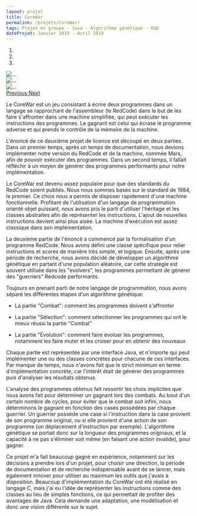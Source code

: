 ```yaml
---
layout: projet
title: CoreWar
permalink: /projets/CoreWar/
tags: Projet en groupe - Java - Algorithme génétique - R&D
dateProjet: Janvier 2019 - Avril 2019
---
```


<div id="carouselExampleControls" class="carousel slide mb-3" data-ride="carousel">
<ol class="carousel-indicators">
    <li data-target="#carouselExampleControls" data-slide-to="0" class="active"></li>
    <li data-target="#carouselExampleControls" data-slide-to="1"></li>
    <li data-target="#carouselExampleControls" data-slide-to="2"></li>
  </ol>
  <div class="carousel-inner">
    <div class="carousel-item active">
        <img src="{{ site.baseurl}}/assets/images/placeholder-image.png" class="d-block w-100 img-thumbnail" alt="...">
    </div>
    <div class="carousel-item">
      <img src="{{ site.baseurl}}/assets/images/placeholder-image2.png" class="d-block w-100 img-thumbnail" alt="...">
    </div>
    <div class="carousel-item">
      <img src="{{ site.baseurl}}/assets/images/placeholder-image3.png" class="d-block w-100 img-thumbnail" alt="...">
    </div>
  </div>
  <a class="carousel-control-prev" href="#carouselExampleControls" role="button" data-slide="prev">
    <span class="carousel-control-prev-icon" aria-hidden="true"></span>
    <span class="sr-only">Previous</span>
  </a>
  <a class="carousel-control-next" href="#carouselExampleControls" role="button" data-slide="next">
    <span class="carousel-control-next-icon" aria-hidden="true"></span>
    <span class="sr-only">Next</span>
  </a>
</div>

Le CoreWar est un jeu consistant à écrire deux programmes dans un langage se rapprochant de l'assembleur (le RedCode) dans le but de les faire s'affronter dans une machine simplifiée, qui peut exécuter les instructions des programmes. Le gagnant est celui qui écrase le programme adverse et qui prends le contrôle de la mémoire de la machine.

L'énoncé de ce deuxième projet de licence est découpé en deux parties. Dans un premier temps, après un temps de documentation, nous devions implémenter notre version du RedCode et de la machine, nommée Mars, afin de pouvoir exécuter des programmes. Dans un second temps, il fallait réfléchir à un moyen de générer des programmes performants pour notre implémentation.

Le CoreWar est devenu assez populaire pour que des standards du RedCode soient publiés. Nous nous sommes basés sur le standard de 1984, le premier. Ce choix nous a permis de disposer rapidement d'une machine fonctionnelle. Profitant de l'utilisation d'un langage de programmation orienté objet puissant, nous avons pris le parti d'utiliser l'héritage et les classes abstraites afin de représenter les instructions. L'ajout de nouvelles instructions devient ainsi plus aisée. La machine d'exécution est assez classique dans son implémentation.

La deuxième partie de l'énoncé a commencé par la formalisation d'un programme RedCode. Nous avons défini une classe spécifique pour relier instructions et scores de manière très simple, et logique. Ensuite, après une période de recherche, nous avons décidé de développer un algorithme génétique en partant d'une population aléatoire, car cette stratégie est souvent utilisée dans les "evolvers", les programmes permettant de générer des "guerriers" Redcode performants.

Toujours en prenant parti de notre langage de programmation, nous avons séparé les différentes étapes d'un algorithme génétique:

* La partie "Combat": comment les programmes doivent s'affronter

* La partie "Sélection": comment sélectionner les programmes qui ont le mieux réussi la partie "Combat"

* La partie "Évolution": comment faire évoluer les programmes, notamment les faire muter et les croiser pour en obtenir des nouveaux

Chaque partie est représentée par une interface Java, et n'importe qui peut implémenter une ou des classes concrètes pour chacune de ces interfaces. Par manque de temps, nous n'avons fait que le strict minimum en terme d'implémentation concrète, car l'intérêt était de générer des programmes puis d'analyser les résultats obtenus.

L'analyse des programmes obtenus fait ressortir les choix implicites que nous avons fait pour déterminer un gagnant lors des combats. Au bout d'un certain nombre de cycles, pour éviter que le combat soit infini, nous déterminons le gagnant en fonction des cases possédées par chaque guerrier. Un guerrier possède une case si l'instruction dans la case provient de son programme original, ou si elle provient d'une action de son programme (un déplacement d'instruction par exemple). L'algorithme génétique se portait donc sur la longueur des programmes originaux, et la capacité à ne pas s'éliminer soit même (en faisant une action invalide), pour gagner.

Ce projet m'a fait beaucoup gagné en expérience, notamment sur les décisions à prendre lors d'un projet, pour choisir une direction, la période de documentation et de recherche indispensable avant de se lancer, mais également innover pour utiliser au maximum les outils que j'avais à disposition. Beaucoup d'implémentation du CoreWar ont été réalisé en langage C, mais j'ai eu l'idée de représenter les instructions comme des classes au lieu de simples fonctions, ce qui permettait de profiter des avantages de Java. Cela demande une adaptation, une modélisation et donc une vision différente sur le sujet.

